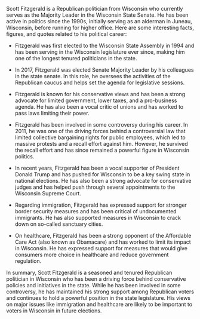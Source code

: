 Scott Fitzgerald is a Republican politician from Wisconsin who currently serves as the Majority Leader in the Wisconsin State Senate. He has been active in politics since the 1990s, initially serving as an alderman in Juneau, Wisconsin, before running for higher office. Here are some interesting facts, figures, and quotes related to his political career:

- Fitzgerald was first elected to the Wisconsin State Assembly in 1994 and has been serving in the Wisconsin legislature ever since, making him one of the longest tenured politicians in the state.

- In 2017, Fitzgerald was elected Senate Majority Leader by his colleagues in the state senate. In this role, he oversees the activities of the Republican caucus and helps set the agenda for legislative sessions.

- Fitzgerald is known for his conservative views and has been a strong advocate for limited government, lower taxes, and a pro-business agenda. He has also been a vocal critic of unions and has worked to pass laws limiting their power.

- Fitzgerald has been involved in some controversy during his career. In 2011, he was one of the driving forces behind a controversial law that limited collective bargaining rights for public employees, which led to massive protests and a recall effort against him. However, he survived the recall effort and has since remained a powerful figure in Wisconsin politics.

- In recent years, Fitzgerald has been a vocal supporter of President Donald Trump and has pushed for Wisconsin to be a key swing state in national elections. He has also been a strong advocate for conservative judges and has helped push through several appointments to the Wisconsin Supreme Court.

- Regarding immigration, Fitzgerald has expressed support for stronger border security measures and has been critical of undocumented immigrants. He has also supported measures in Wisconsin to crack down on so-called sanctuary cities.

- On healthcare, Fitzgerald has been a strong opponent of the Affordable Care Act (also known as Obamacare) and has worked to limit its impact in Wisconsin. He has expressed support for measures that would give consumers more choice in healthcare and reduce government regulation.

In summary, Scott Fitzgerald is a seasoned and tenured Republican politician in Wisconsin who has been a driving force behind conservative policies and initiatives in the state. While he has been involved in some controversy, he has maintained his strong support among Republican voters and continues to hold a powerful position in the state legislature. His views on major issues like immigration and healthcare are likely to be important to voters in Wisconsin in future elections.
